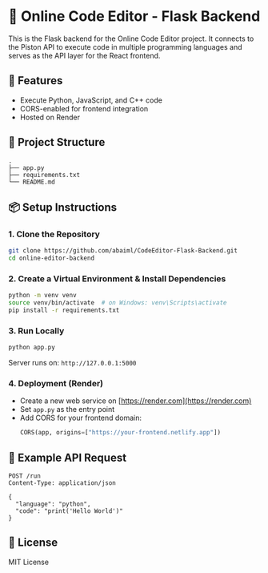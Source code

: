 # 🐍 Online Code Editor - Flask Backend

This is the Flask backend for the Online Code Editor project. It connects to the Piston API to execute code in multiple programming languages and serves as the API layer for the React frontend.

## 🚀 Features

- Execute Python, JavaScript, and C++ code
- CORS-enabled for frontend integration
- Hosted on Render 

## 📁 Project Structure

```
.
├── app.py
├── requirements.txt
└── README.md
```

## 📦 Setup Instructions

### 1. Clone the Repository

```bash
git clone https://github.com/abaiml/CodeEditor-Flask-Backend.git
cd online-editor-backend
```

### 2. Create a Virtual Environment & Install Dependencies

```bash
python -m venv venv
source venv/bin/activate  # on Windows: venv\Scripts\activate
pip install -r requirements.txt
```

### 3. Run Locally

```bash
python app.py
```

Server runs on: `http://127.0.0.1:5000`

### 4. Deployment (Render)

- Create a new web service on [https://render.com](https://render.com)
- Set `app.py` as the entry point
- Add CORS for your frontend domain:
  ```python
  CORS(app, origins=["https://your-frontend.netlify.app"])
  ```

## 🧪 Example API Request

```http
POST /run
Content-Type: application/json

{
  "language": "python",
  "code": "print('Hello World')"
}
```

## 📄 License

MIT License
